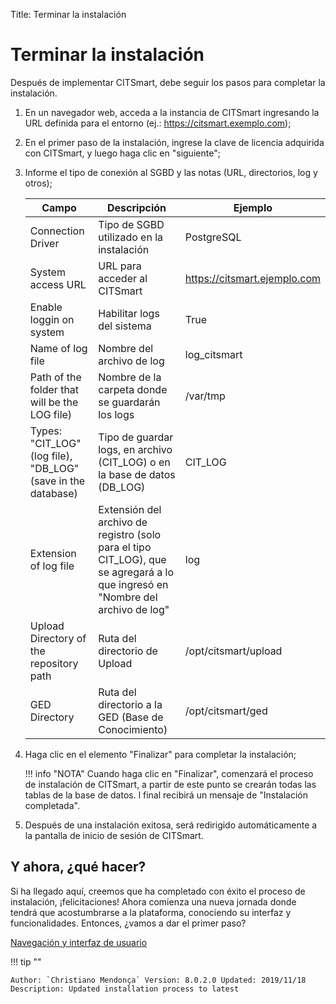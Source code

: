 Title: Terminar la instalación

# Terminar la instalación

Después de implementar CITSmart, debe seguir los pasos para completar la instalación.

1. En un navegador web, acceda a la instancia de CITSmart ingresando la URL definida para el entorno (ej.: https://citsmart.exemplo.com);

2. En el primer paso de la instalación, ingrese la clave de licencia adquirida con CITSmart, y luego haga clic en "siguiente";

3. Informe el tipo de conexión al SGBD y las notas (URL, directorios, log y otros);

    |Campo|Descripción|Ejemplo|
    |-----|---------|-------|
    |Connection Driver|Tipo de SGBD utilizado en la instalación |PostgreSQL |
    |System access URL|URL para acceder al CITSmart | https://citsmart.ejemplo.com|
    |Enable loggin on system|Habilitar logs del sistema |True |
    |Name of log file|Nombre del archivo de log | log_citsmart |
    |Path of the folder that will be the LOG file) |Nombre de la carpeta donde se guardarán los logs |/var/tmp |
    |Types: "CIT_LOG" (log file), "DB_LOG" (save in the database) |Tipo de guardar logs, en archivo (CIT_LOG) o en la base de datos (DB_LOG) | CIT_LOG|
    |Extension of log file|Extensión del archivo de registro (solo para el tipo CIT_LOG), que se agregará a lo que ingresó en "Nombre del archivo de log" | log |
    |Upload Directory of the repository path|Ruta del directorio de Upload | /opt/citsmart/upload |
    |GED Directory |Ruta del directorio a la GED (Base de Conocimiento) | /opt/citsmart/ged|

4. Haga clic en el elemento "Finalizar" para completar la instalación;

    !!! info "NOTA"
        Cuando haga clic en "Finalizar", comenzará el proceso de instalación de CITSmart, a partir de este punto se crearán todas las tablas de la base de datos. l final recibirá un mensaje de "Instalación completada".

5. Después de una instalación exitosa, será redirigido automáticamente a la pantalla de inicio de sesión de CITSmart.

## Y ahora, ¿qué hacer?

Si ha llegado aquí, creemos que ha completado con éxito el proceso de instalación, ¡felicitaciones! Ahora comienza una nueva jornada donde tendrá que acostumbrarse a la plataforma, conociendo su interfaz y funcionalidades. Entonces, ¿vamos a dar el primer paso?

[Navegación y interfaz de usuario][1]

!!! tip ""

    Author: `Christiano Mendonça` Version: 8.0.2.0 Updated: 2019/11/18 Description: Updated installation process to latest

[1]:/es-es/citsmart-platform-9/initial-settings/navigation-and-user-interface.html
